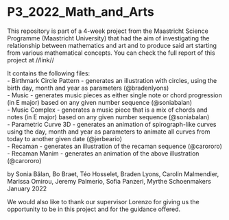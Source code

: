 # P3_2022_Math_and_Arts
<p>
This repository is part of a 4-week project from the Maastricht Science Programme (Maastricht University) that had the aim of investigating the relationship between mathematics and art and to produce said art starting from various mathematical concepts. You can check the full report of this project at //link//
 </p>

<p>
It contains the following files: <br>
 - Birthmark Circle Pattern - generates an illustration with circles, using the birth day, month and year as parameters (@bradenlyons) <br>
 - Music - generates music pieces as either single note or chord progression (in E major) based on any given number sequence (@soniabalan) <br>
 - Music Complex - generates a music piece that is a mix of chords and notes (in E major) based on any given number sequence (@soniabalan) <br>
 - Parametric Curve 3D - generates an animation of spirograph-like curves using the day, month and year as parameters to animate all curves from today to another given date (@jerbeario) <br>
 - Recaman - generates an illustration of the recaman sequence (@carororo) <br>
 - Recaman Manim - generates an animation of the above illustration (@carororo) <br> </p>

<p>
by Sonia Bălan, Bo Braet, Téo Hosselet, Braden Lyons, Carolin Malmendier, Marissa Omirou, Jeremy Palmerio, Sofia Panzeri, Myrthe Schoenmakers <br>
January 2022
</p>
<p>
We would also like to thank our supervisor Lorenzo for giving us the opportunity to be in this project and for the guidance offered.
</p>
 
